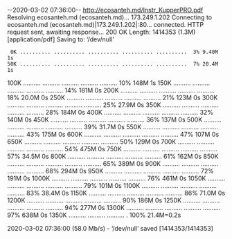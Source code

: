 --2020-03-02 07:36:00--  http://ecosanteh.md/Instr_KupperPRO.pdf
Resolving ecosanteh.md (ecosanteh.md)... 173.249.1.202
Connecting to ecosanteh.md (ecosanteh.md)|173.249.1.202|:80... connected.
HTTP request sent, awaiting response... 200 OK
Length: 1414353 (1.3M) [application/pdf]
Saving to: ‘/dev/null’

     0K .......... .......... .......... .......... ..........  3% 9.40M 1s
    50K .......... .......... .......... .......... ..........  7% 20.4M 1s
   100K .......... .......... .......... .......... .......... 10%  148M 1s
   150K .......... .......... .......... .......... .......... 14%  181M 0s
   200K .......... .......... .......... .......... .......... 18% 20.0M 0s
   250K .......... .......... .......... .......... .......... 21%  123M 0s
   300K .......... .......... .......... .......... .......... 25% 27.9M 0s
   350K .......... .......... .......... .......... .......... 28%  184M 0s
   400K .......... .......... .......... .......... .......... 32%  140M 0s
   450K .......... .......... .......... .......... .......... 36%  137M 0s
   500K .......... .......... .......... .......... .......... 39% 31.7M 0s
   550K .......... .......... .......... .......... .......... 43%  175M 0s
   600K .......... .......... .......... .......... .......... 47%  107M 0s
   650K .......... .......... .......... .......... .......... 50%  129M 0s
   700K .......... .......... .......... .......... .......... 54%  475M 0s
   750K .......... .......... .......... .......... .......... 57% 34.5M 0s
   800K .......... .......... .......... .......... .......... 61%  162M 0s
   850K .......... .......... .......... .......... .......... 65%  389M 0s
   900K .......... .......... .......... .......... .......... 68%  294M 0s
   950K .......... .......... .......... .......... .......... 72%  191M 0s
  1000K .......... .......... .......... .......... .......... 76%  461M 0s
  1050K .......... .......... .......... .......... .......... 79%  101M 0s
  1100K .......... .......... .......... .......... .......... 83% 38.4M 0s
  1150K .......... .......... .......... .......... .......... 86% 71.0M 0s
  1200K .......... .......... .......... .......... .......... 90%  186M 0s
  1250K .......... .......... .......... .......... .......... 94%  277M 0s
  1300K .......... .......... .......... .......... .......... 97%  638M 0s
  1350K .......... .......... .......... .                    100% 21.4M=0.2s

2020-03-02 07:36:00 (58.0 Mb/s) - ‘/dev/null’ saved [1414353/1414353]

